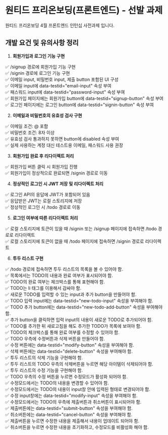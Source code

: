 # 원티드 프리온보딩(프론트엔드) - 선발 과제

원티드 프리온보딩 4월 프론트엔드 인턴십 사전과제 입니다.

## 개발 요건 및 유의사항 정리

1. **회원가입과 로그인 기능 구현**

✅ /signup 경로에 회원가입 기능 구현<br>
✅ /signin 경로에 로그인 기능 구현<br>
✅ 이메일 input, 비밀번호 input, 제출 button 포함된 UI 구성<br>
✅ 이메일 input에 data-testid="email-input" 속성 부여<br>
✅ 패스워드 input에 data-testid="password-input" 속성 부여<br>
✅ 회원가입 페이지에는 회원가입 button에 data-testid="signup-button" 속성 부여<br>
✅ 로그인 페이지에는 로그인 button에 data-testid="signin-button" 속성 부여<br>

2. **이메일과 비밀번호의 유효성 검사 구현**

✅ 이메일 조건: @ 포함<br>
✅ 비밀번호 조건: 8자 이상<br>
✅ 유효성 검사 통과하지 못하면 button에 disabled 속성 부여<br>
✅ 실제 사용하는 계정 대신 테스트용 이메일, 패스워드 사용 권장<br>

3. **회원가입 완료 후 리다이렉트 처리**

✅ 회원가입 버튼 클릭 시 회원가입 진행<br>
✅ 회원가입이 정상적으로 완료되면 /signin 경로로 이동<br>

4. **정상적인 로그인 시 JWT 저장 및 리다이렉트 처리**

✅ 로그인 API의 응답에 JWT가 포함되어 있음<br>
✅ 응답받은 JWT는 로컬 스토리지에 저장<br>
✅ 정상적인 로그인 시 /todo 경로로 이동<br>

5. **로그인 여부에 따른 리다이렉트 처리**

✅ 로컬 스토리지에 토큰이 있을 때 /signin 또는 /signup 페이지에 접속하면 /todo 경로로 리다이렉트<br>
✅ 로컬 스토리지에 토큰이 없을 때 /todo 페이지에 접속하면 /signin 경로로 리다이렉트<br>

6. **투두 리스트 구현**

✅ /todo 경로에 접속하면 투두 리스트의 목록을 볼 수 있어야 함.<br>
✅ 목록에서는 TODO의 내용과 완료 여부가 표시되어야 함.<br>
✅ TODO의 완료 여부는 체크박스를 통해 표현해야 함.<br>
✅ TODO는 li 태그를 이용해서 감싸야 함.<br>
✅ 새로운 TODO를 입력할 수 있는 input과 추가 button을 만들어야 함.<br>
✅ TODO 입력 input에는 data-testid="new-todo-input" 속성을 부여해야 함.<br>
✅ TODO 추가 button에는 data-testid="new-todo-add-button" 속성을 부여해야 함.<br>
✅ 추가 button을 클릭하면 입력 input의 내용이 새로운 TODO로 추가되어야 함.<br>
✅ TODO를 추가한 뒤 새로고침을 해도 추가한 TODO가 목록에 보여야 함.<br>
✅ TODO의 체크박스를 통해 완료 여부를 수정할 수 있어야 함.<br>
✅ TODO 우측에 수정버튼과 삭제 버튼을 만들어야 함.<br>
✅ 수정 버튼에는 data-testid="modify-button" 속성을 부여해야 함.<br>
✅ 삭제 버튼에는 data-testid="delete-button" 속성을 부여해야 함.<br>
✅ 투두 리스트의 삭제 기능을 구현해야 함.<br>
✅ 투두 리스트의 TODO 우측의 삭제버튼을 누르면 해당 아이템이 삭제되어야 함.<br>
✅ 투두 리스트의 수정 기능을 구현해야 함.<br>
✅ TODO 우측의 수정 버튼을 누르면 수정모드가 활성화 되어야 함.<br>
✅ 수정모드에서는 TODO의 내용을 변경할 수 있어야 함.<br>
✅ 수정모드에서는 TODO의 내용이 input창 안에 입력된 형태로 변경되어야 함.<br>
✅ 수정 input창에는 data-testid="modify-input" 속성을 부여해야 함.<br>
✅ 수정모드에서는 TODO의 우측에 제출버튼과 취소버튼이 표시되어야 함.<br>
✅ 제출버튼에는 data-testid="submit-button" 속성을 부여해야 함.<br>
✅ 취소버튼에는 data-testid="cancel-button" 속성을 부여해야 함.<br>
✅ 제출버튼을 누르면 수정한 내용을 제출해서 내용이 업데이트 되어야 함.<br>
✅ 취소버튼을 누르면 수정한 내용을 초기화하고, 수정모드를 비활성화 해야 함.
